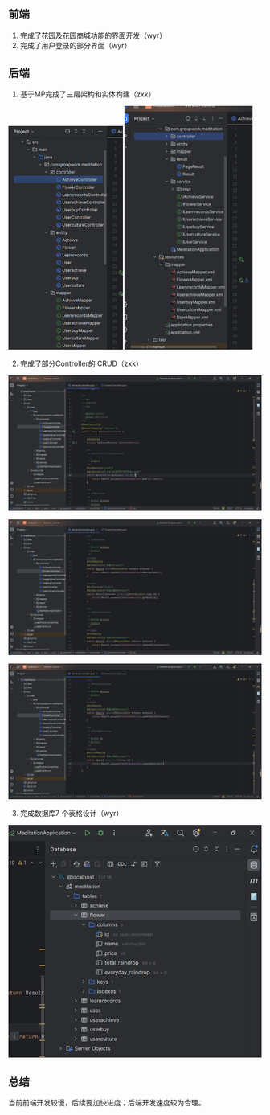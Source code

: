 ## **前端**

1. 完成了花园及花园商城功能的界面开发（wyr）
2. 完成了用户登录的部分界面（wyr）

## 后端

1. 基于MP完成了三层架构和实体构建（zxk）

<img src="image-20240403164559987.png" alt="image-20240403164559987" style="zoom:50%;" />

<img src="image-20240403164657768.png" alt="image-20240403164657768" style="zoom:50%;" />

2. 完成了部分Controller的 CRUD（zxk）

![image-20240403170345001](image-20240403170345001.png)

![image-20240403170402896](image-20240403170402896.png)

![image-20240403170425907](image-20240403170425907.png)

3. 完成数据库7 个表格设计（wyr）

![image-20240403164815308](image-20240403164815308.png)

## 总结

当前前端开发较慢，后续要加快进度；后端开发速度较为合理。